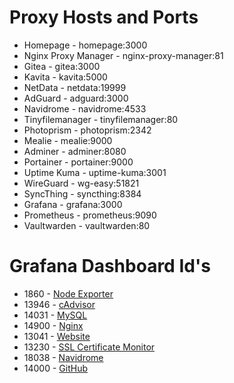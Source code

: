 # Proxy Hosts and Ports

-   Homepage - homepage:3000
-   Nginx Proxy Manager - nginx-proxy-manager:81
-   Gitea - gitea:3000
-   Kavita - kavita:5000
-   NetData - netdata:19999
-   AdGuard - adguard:3000
-   Navidrome - navidrome:4533
-   Tinyfilemanager - tinyfilemanager:80
-   Photoprism - photoprism:2342
-   Mealie - mealie:9000
-   Adminer - adminer:8080
-   Portainer - portainer:9000
-   Uptime Kuma - uptime-kuma:3001
-   WireGuard - wg-easy:51821
-   SyncThing - syncthing:8384
-   Grafana - grafana:3000
-   Prometheus - prometheus:9090
-   Vaultwarden - vaultwarden:80

# Grafana Dashboard Id's

-   1860 - [Node Exporter](https://grafana.com/grafana/dashboards/1860-node-exporter-full/)
-   13946 - [cAdvisor](https://grafana.com/grafana/dashboards/13946-docker-cadvisor/)
-   14031 - [MySQL](https://grafana.com/grafana/dashboards/14031-mysql-dashboard/)
-   14900 - [Nginx](https://grafana.com/grafana/dashboards/14900-nginx/)
-   13041 - [Website](https://grafana.com/grafana/dashboards/13041-website-monitoring/)
-   13230 - [SSL Certificate Monitor](https://grafana.com/grafana/dashboards/13230-certificate-monitor/)
-   18038 - [Navidrome](https://grafana.com/grafana/dashboards/18038-navidrome/)
-   14000 - [GitHub](https://grafana.com/grafana/dashboards/14000-github-default/)
